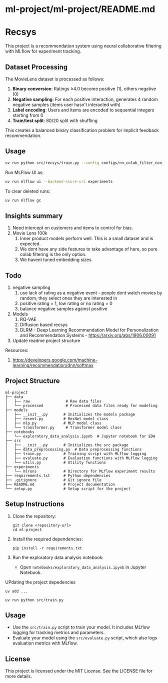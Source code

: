 # ml-project/ml-project/README.md

# Recsys

This project is a recommendation system using neural collaborative filtering with MLflow for experiment tracking.

## Dataset Processing

The MovieLens dataset is processed as follows:
1. **Binary conversion**: Ratings ≥4.0 become positive (1), others negative (0)
2. **Negative sampling**: For each positive interaction, generates 4 random negative samples (items user hasn't interacted with)
3. **Label encoding**: Users and items are encoded to sequential integers starting from 0
4. **Train/test split**: 80/20 split with shuffling

This creates a balanced binary classification problem for implicit feedback recommendation.

## Usage
```bash
uv run python src/recsys/train.py --config configs/nn_colab_filter_non_linear.yaml
```

Run MLFlow UI as:
```bash
uv run mlflow ui --backend-store-uri experiments
```

To clear deleted runs:
```bash
uv run mlflow gc
```

## Insights summary
1. Need intercept on customers and items to control for bias.
2. Movie Lens 100k
   1. Inner product models perform well. This is a small dataset and is expected.
   2. We dont have any side features to take advantage of here, so pure colab filtering is the only option.
   3. We havent tuned embedding sizes.

## Todo

1. negative sampling
   1. use lack of rating as a negative event - people dont watch movies by random, they select ones they are interested in
   2. positive rating = 1, low rating or no rating = 0
   3. balance negative samples against positive
2. Models
   1. RQ-VAE
   2. Diffusion based recsys
   3. DLRM - Deep Learning Recommendation Model for Personalization and Recommendation Systems - https://arxiv.org/abs/1906.00091
3. Update readme project structure

Resources:
1. https://developers.google.com/machine-learning/recommendation/dnn/softmax

## Project Structure

```
ml-project
├── data
│   ├── raw                # Raw data files
│   └── processed          # Processed data files ready for modeling
├── models
│   ├── __init__.py       # Initializes the models package
│   ├── resnet.py         # ResNet model class
│   ├── mlp.py            # MLP model class
│   └── transformer.py     # Transformer model class
├── notebooks
│   └── exploratory_data_analysis.ipynb  # Jupyter notebook for EDA
├── src
│   ├── __init__.py       # Initializes the src package
│   ├── data_preprocessing.py  # Data preprocessing functions
│   ├── train.py          # Training script with MLflow logging
│   ├── evaluate.py       # Evaluation functions with MLflow logging
│   └── utils.py          # Utility functions
├── experiments
│   └── mlruns            # Directory for MLflow experiment results
├── requirements.txt      # Python dependencies
├── .gitignore            # Git ignore file
├── README.md             # Project documentation
└── setup.py              # Setup script for the project
```

## Setup Instructions

1. Clone the repository:
   ```
   git clone <repository-url>
   cd ml-project
   ```

2. Install the required dependencies:
   ```
   pip install -r requirements.txt
   ```

3. Run the exploratory data analysis notebook:
   - Open `notebooks/exploratory_data_analysis.ipynb` in Jupyter Notebook.

UPdating the project depedencies
```
uv add ...
```


```
uv run python src/train.py
```


## Usage

- Use the `src/train.py` script to train your model. It includes MLflow logging for tracking metrics and parameters.
- Evaluate your model using the `src/evaluate.py` script, which also logs evaluation metrics with MLflow.

## License

This project is licensed under the MIT License. See the LICENSE file for more details.